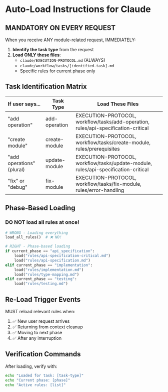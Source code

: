 # Auto-Load Instructions for Claude

## MANDATORY ON EVERY REQUEST

When you receive ANY module-related request, IMMEDIATELY:

1. **Identify the task type** from the request
2. **Load ONLY these files**:
   - `claude/EXECUTION-PROTOCOL.md` (ALWAYS)
   - `claude/workflow/tasks/[identified-task].md`
   - Specific rules for current phase only

## Task Identification Matrix

| If user says... | Task Type | Load These Files |
|----------------|-----------|------------------|
| "add operation" | add-operation | EXECUTION-PROTOCOL, workflow/tasks/add-operation, rules/api-specification-critical |
| "create module" | create-module | EXECUTION-PROTOCOL, workflow/tasks/create-module, rules/prerequisites |
| "add operations" (plural) | update-module | EXECUTION-PROTOCOL, workflow/tasks/update-module, rules/api-specification-critical |
| "fix" or "debug" | fix-module | EXECUTION-PROTOCOL, workflow/tasks/fix-module, rules/error-handling |

## Phase-Based Loading

### DO NOT load all rules at once!

```python
# WRONG - Loading everything
load_all_rules()  # ❌ NO!

# RIGHT - Phase-based loading
if current_phase == "api_specification":
    load("rules/api-specification-critical.md")
    load("rules/api-specification.md")
elif current_phase == "implementation":
    load("rules/implementation.md")
    load("rules/type-mapping.md")
elif current_phase == "testing":
    load("rules/testing.md")
```

## Re-Load Trigger Events

MUST reload relevant rules when:
1. ✅ New user request arrives
2. ✅ Returning from context cleanup
3. ✅ Moving to next phase
4. ✅ After any interruption

## Verification Commands

After loading, verify with:
```bash
echo "Loaded for task: [task-type]"
echo "Current phase: [phase]"
echo "Active rules: [list]"
```